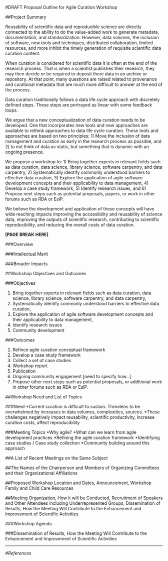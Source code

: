 #DRAFT Proposal Outline for Agile Curation Workshop

##Project Summary

Reusability of scientific data and reproducible science are directly connected to the ability to do the value-added work to generate metadata, documentation, and standardization. However, data volumes, the inclusion of software, new tools and techniques, distributed collaboration, limited resources, and more inhibit the timely generation of requisite scientific data curation content.

When curation is considered for scientific data it is often at the end of the research process. That is when a scientist publishes their research, they may then decide or be required to deposit there data in an archive or repository. At that point, many questions are raised related to provenance and curational metadata that are much more difficult to answer at the end of the process.

Data curation traditionally follows a data life cycle approach with discretely defined steps. These steps are portrayed as linear with some feedback loops.

We argue that a new conceptualization of data curation needs to be developed. One that incorporates new tools and new approaches are available to rethink approaches to data life cycle curation. These tools and approaches are based on two principles: 1) Move the inclusion of data management and curation as early in the research process as possible, and 2) to not think of data as static, but something that is dynamic with an ongoing presence.

We propose a workshop to: 1) Bring together experts in relevant fields such as data curation, data science, library science, software carpentry, and data carpentry, 2) Systematically identify commonly understood barriers to effective data curation, 3) Explore the application of agile software development concepts and their applicability to data management, 4) Develop a case study framework, 5) Identify research issues, and 6) Propose next steps such as potential proposals, papers, or work in other forums such as RDA or EsIP.

We believe the development and application of these concepts will have wide reaching impacts improving the accessibility and reusability of science data, improving the outputs of scientific research, contributing to scientific reproducibility, and reducing the overall costs of data curation.

**[PAGE BREAK HERE]**

###Overview

###Intellectual Merit

###Broader Impacts


##Workshop Objectives and Outcomes

###Objectives
1. Bring together experts in relevant fields such as data curation, data science, library science, software carpentry, and data carpentry, 
2. Systematically identify commonly understood barriers to effective data curation, 
3. Explore the application of agile software development concepts and their applicability to data management, 
4. Identify research issues
5. Community development

###Outcomes
1. Refince agile curation conceptual framework
2. Develop a case study framework
2. Collect a set of case studies
3. Workshop report
4. Publication
5. Ongoing community engagement [need to specify how...]
6. Propose other next steps such as potential proposals, or additional work in other forums such as RDA or EsIP.

##Workshop Need and List of Topics

###Need
*Current curation is difficult to sustain. Threatens to be overwhelmed by increases in data volumes, complexities, sources.
*These challenges negatively impact reusability, scientific productivity, increase curation costs, affect reproducibility

###Meeting Topics
*Why agile?
*What can we learn from agile development practices
*Refining the agile curation framework
*Identifying case studies / Case study collection
*Community building around this approach

##A List of Recent Meetings on the Same Subject

##The Names of the Chairperson and Members of Organizing Committees and their Organizational Affiliations

##Proposed Workshop Location and Dates, Announcement, Workshop Family and Child Care Resources

##Meeting Organization, How it will be Conducted, Recruitment of Speakers and Other Attendees including Underrepresented Groups, Dissemination of Results, How the Meeting Will Contribute to the Enhancement and Improvement of Scientific Activities

###Workshop Agenda

###Dissemination of Results, How the Meeting Will Contribute to the Enhancement and Improvement of Scientific Activities

___


#*References*
